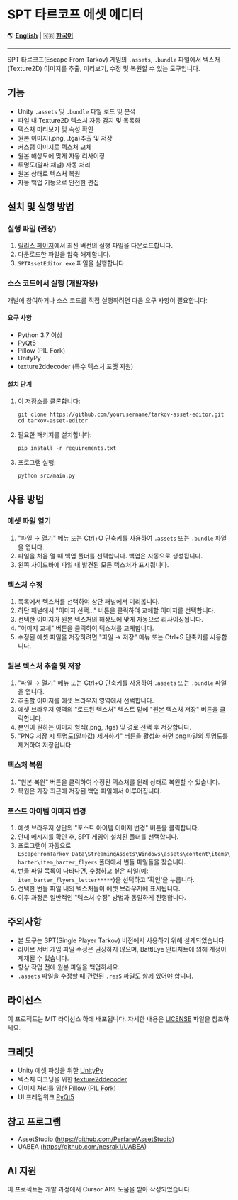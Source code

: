 # SPT 타르코프 에셋 에디터

🌎 **[English](./README.en.md)** | 🇰🇷 **[한국어](./README.md)**

---

SPT 타르코프(Escape From Tarkov) 게임의 `.assets`, `.bundle` 파일에서 텍스처(Texture2D) 이미지를 추출, 미리보기, 수정 및 복원할 수 있는 도구입니다.

## 기능

- Unity `.assets` 및 `.bundle` 파일 로드 및 분석
- 파일 내 Texture2D 텍스처 자동 감지 및 목록화
- 텍스처 미리보기 및 속성 확인
- 원본 이미지(.png, .tga)추출 및 저장
- 커스텀 이미지로 텍스처 교체
- 원본 해상도에 맞게 자동 리사이징
- 투명도(알파 채널) 자동 처리
- 원본 상태로 텍스처 복원
- 자동 백업 기능으로 안전한 편집

## 설치 및 실행 방법

### 실행 파일 (권장)

1. [릴리스 페이지](https://github.com/yourusername/tarkov-asset-editor/releases)에서 최신 버전의 실행 파일을 다운로드합니다.
2. 다운로드한 파일을 압축 해제합니다.
3. `SPTAssetEditor.exe` 파일을 실행합니다.

### 소스 코드에서 실행 (개발자용)

개발에 참여하거나 소스 코드를 직접 실행하려면 다음 요구 사항이 필요합니다:

#### 요구 사항
- Python 3.7 이상
- PyQt5
- Pillow (PIL Fork)
- UnityPy
- texture2ddecoder (특수 텍스처 포맷 지원)

#### 설치 단계
1. 이 저장소를 클론합니다:
   ```
   git clone https://github.com/yourusername/tarkov-asset-editor.git
   cd tarkov-asset-editor
   ```

2. 필요한 패키지를 설치합니다:
   ```
   pip install -r requirements.txt
   ```

3. 프로그램 실행:
   ```
   python src/main.py
   ```

## 사용 방법

### 에셋 파일 열기

1. "파일 → 열기" 메뉴 또는 Ctrl+O 단축키를 사용하여 `.assets` 또는 `.bundle` 파일을 엽니다.
2. 파일을 처음 열 때 백업 폴더를 선택합니다. 백업은 자동으로 생성됩니다.
3. 왼쪽 사이드바에 파일 내 발견된 모든 텍스처가 표시됩니다.

### 텍스처 수정

1. 목록에서 텍스처를 선택하여 상단 패널에서 미리봅니다.
2. 하단 패널에서 "이미지 선택..." 버튼을 클릭하여 교체할 이미지를 선택합니다.
3. 선택한 이미지가 원본 텍스처의 해상도에 맞게 자동으로 리사이징됩니다.
4. "이미지 교체" 버튼을 클릭하여 텍스처를 교체합니다.
5. 수정된 에셋 파일을 저장하려면 "파일 → 저장" 메뉴 또는 Ctrl+S 단축키를 사용합니다.

### 원본 텍스처 추출 및 저장
1. "파일 → 열기" 메뉴 또는 Ctrl+O 단축키를 사용하여 `.assets` 또는 `.bundle` 파일을 엽니다.
2. 추출할 이미지를 에셋 브라우저 영역에서 선택합니다.
2. 에셋 브라우저 영역의 "로드된 텍스처" 텍스트 밑에 "원본 텍스처 저장" 버튼을 클릭합니다.
3. 본인이 원하는 이미지 형식(.png, .tga) 및 경로 선택 후 저장합니다.
4. "PNG 저장 시 투명도(알파값) 제거하기" 버튼을 활성화 하면 png파일의 투명도를 제거하여 저장됩니다.

### 텍스처 복원

1. "원본 복원" 버튼을 클릭하여 수정된 텍스처를 원래 상태로 복원할 수 있습니다.
2. 복원은 가장 최근에 저장된 백업 파일에서 이루어집니다.

### 포스트 아이템 이미지 변경

1. 에셋 브라우저 상단의 "포스트 아이템 이미지 변경" 버튼을 클릭합니다.
2. 안내 메시지를 확인 후, SPT 게임이 설치된 폴더를 선택합니다.
3. 프로그램이 자동으로 `EscapeFromTarkov_Data\StreamingAssets\Windows\assets\content\items\barter\item_barter_flyers` 폴더에서 번들 파일들을 찾습니다.
4. 번들 파일 목록이 나타나면, 수정하고 싶은 파일(예: `item_barter_flyers_letter*****`)을 선택하고 '확인'을 누릅니다.
5. 선택한 번들 파일 내의 텍스처들이 에셋 브라우저에 표시됩니다.
6. 이후 과정은 일반적인 "텍스처 수정" 방법과 동일하게 진행합니다.

## 주의사항

- 본 도구는 SPT(Single Player Tarkov) 버전에서 사용하기 위해 설계되었습니다.
- 라이브 서버 게임 파일 수정은 권장하지 않으며, BattlEye 안티치트에 의해 계정이 제재될 수 있습니다.
- 항상 작업 전에 원본 파일을 백업하세요.
- `.assets` 파일을 수정할 때 관련된 `.resS` 파일도 함께 있어야 합니다.

## 라이선스

이 프로젝트는 MIT 라이선스 하에 배포됩니다. 자세한 내용은 [LICENSE](LICENSE) 파일을 참조하세요.

## 크레딧

- Unity 에셋 파싱을 위한 [UnityPy](https://github.com/K0lb3/UnityPy)
- 텍스처 디코딩을 위한 [texture2ddecoder](https://github.com/K0lb3/texture2ddecoder)
- 이미지 처리를 위한 [Pillow (PIL Fork)](https://python-pillow.org/)
- UI 프레임워크 [PyQt5](https://www.riverbankcomputing.com/software/pyqt/) 

## 참고 프로그램
- AssetStudio (https://github.com/Perfare/AssetStudio)
- UABEA (https://github.com/nesrak1/UABEA)

## AI 지원
이 프로젝트는 개발 과정에서 Cursor AI의 도움을 받아 작성되었습니다.